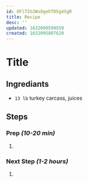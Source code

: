 ```yaml
---
id: OFlT2UJWsOgehTD5g4SgR
title: Recipe
desc: ''
updated: 1632099599559
created: 1632095807620
---
```



# Title

## Ingrediants

- `13 lb` turkey carcass, juices

## Steps

### Prep _(10-20 min)_

1.

### Next Step _(1-2 hours)_

1.


